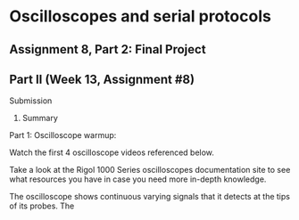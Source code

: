 # Oscilloscopes and serial protocols

## Assignment 8, Part 2: Final Project

## Part II (Week 13, Assignment #8)

Submission

1. Summary

Part 1: Oscilloscope warmup:

Watch the first 4 oscilloscope videos referenced below.

Take a look at the Rigol 1000 Series oscilloscopes documentation site to see what resources you have in case you need more in-depth knowledge.

The oscilloscope shows continuous varying signals that it detects at the tips of its probes. The
